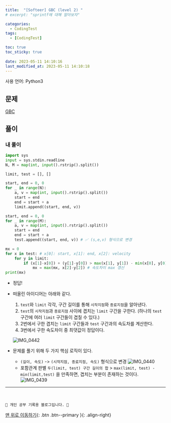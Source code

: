 ```yaml
---
title:  "[Softeer] GBC (level 2) "
# excerpt: "sprintf에 대해 알아보자"

categories:
  - CodingTest
tags:
  - [CodingTest]

toc: true
toc_sticky: true
 
date: 2023-05-11 14:10:16
last_modified_at: 2023-05-11 14:10:18
---
```


사용 언어: Python3

## 문제
[GBC](https://softeer.ai/practice/info.do?idx=1&eid=584)

## 풀이
### 내 풀이
```py
import sys
input = sys.stdin.readline
N, M = map(int, input().rstrip().split())

limit, test = [], []

start, end = 0, 0
for _ in range(N):
    a, v = map(int, input().rstrip().split())
    start = end
    end = start + a
    limit.append((start, end, v))

start, end = 0, 0
for _ in range(M):
    a, v = map(int, input().rstrip().split())
    start = end
    end = start + a
    test.append((start, end, v)) # ✅ (s,e,v) 형식으로 변경

mx = 0
for x in test: # x[0]: start, x[1]: end, x[2]: velocity
    for y in limit:
        if (x[1]-x[0]) + (y[1]-y[0]) > max(x[1], y[1]) - min(x[0], y[0]): # ✅ 포함관게 판별
            mx = max(mx, x[2]-y[2]) # 속도차이 max 갱신
print(mx)
```
- 정답!
- 떠올린 아이디어는 아래와 같다.
    1. `test`와 `limit` 각각, 구간 길이를 통해 `시작지점`와 `종료지점`을 알아낸다.
    2. `test`의 `시작지점`과 `종료지점` 사이에 겹치는 `limit` 구간을 구한다. (하나의 `test` 구간에 여러 `limit` 구간들이 겹칠 수 있다.)
    3. 2번에서 구한 겹치는 `limit` 구간들과 `test` 구간과의 속도차를 계산한다.
    4. 3번에서 구한 속도차이 중 최댓값이 정답이다.

    ![IMG_0442](https://github.com/minju412/jenkins-test/assets/59405576/53a8f321-1989-49ed-9105-642135a81316)
- 문제를 풀기 위해 두 가지 핵심 로직이 있다.
    - `(길이, 속도)` -> `(시작지점, 종료지점, 속도)` 형식으로 변경
    ![IMG_0440](https://github.com/minju412/jenkins-test/assets/59405576/4dc4884b-4f24-4363-ba2f-bfc0fc5ee252)
    - 포함관계 판별
    `두(limit, test) 구간 길이의 합` > `max(limit, test) - min(limit,test)` 을 만족하면, 겹치는 부분이 존재하는 것이다.<br>
    ![IMG_0439](https://github.com/minju412/jenkins-test/assets/59405576/af1731e3-e731-4f5d-8050-6630c559a589)














***
<br>


    💛 개인 공부 기록용 블로그입니다. 👻

[맨 위로 이동하기](#){: .btn .btn--primary }{: .align-right}